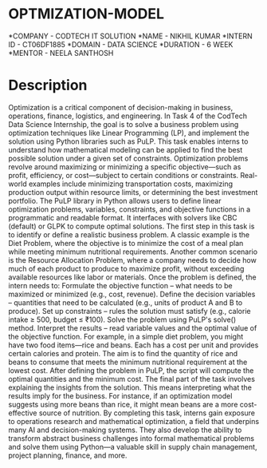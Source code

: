 # OPTMIZATION-MODEL
*COMPANY - CODTECH IT SOLUTION
*NAME - NIKHIL KUMAR
*INTERN ID - CT06DF1885
*DOMAIN - DATA SCIENCE
*DURATION - 6 WEEK
*MENTOR - NEELA SANTHOSH
# Description
Optimization is a critical component of decision-making in business, operations, finance, logistics, and engineering. In Task 4 of the CodTech Data Science Internship, the goal is to solve a business problem using optimization techniques like Linear Programming (LP), and implement the solution using Python libraries such as PuLP. This task enables interns to understand how mathematical modeling can be applied to find the best possible solution under a given set of constraints.
Optimization problems revolve around maximizing or minimizing a specific objective—such as profit, efficiency, or cost—subject to certain conditions or constraints. Real-world examples include minimizing transportation costs, maximizing production output within resource limits, or determining the best investment portfolio.
The PuLP library in Python allows users to define linear optimization problems, variables, constraints, and objective functions in a programmatic and readable format. It interfaces with solvers like CBC (default) or GLPK to compute optimal solutions.
The first step in this task is to identify or define a realistic business problem. A classic example is the Diet Problem, where the objective is to minimize the cost of a meal plan while meeting minimum nutritional requirements. Another common scenario is the Resource Allocation Problem, where a company needs to decide how much of each product to produce to maximize profit, without exceeding available resources like labor or materials.
Once the problem is defined, the intern needs to:
Formulate the objective function – what needs to be maximized or minimized (e.g., cost, revenue).
Define the decision variables – quantities that need to be calculated (e.g., units of product A and B to produce).
Set up constraints – rules the solution must satisfy (e.g., calorie intake ≥ 500, budget ≤ ₹100).
Solve the problem using PuLP's solve() method.
Interpret the results – read variable values and the optimal value of the objective function.
For example, in a simple diet problem, you might have two food items—rice and beans. Each has a cost per unit and provides certain calories and protein. The aim is to find the quantity of rice and beans to consume that meets the minimum nutritional requirement at the lowest cost. After defining the problem in PuLP, the script will compute the optimal quantities and the minimum cost.
The final part of the task involves explaining the insights from the solution. This means interpreting what the results imply for the business. For instance, if an optimization model suggests using more beans than rice, it might mean beans are a more cost-effective source of nutrition.
By completing this task, interns gain exposure to operations research and mathematical optimization, a field that underpins many AI and decision-making systems. They also develop the ability to transform abstract business challenges into formal mathematical problems and solve them using Python—a valuable skill in supply chain management, project planning, finance, and more.

